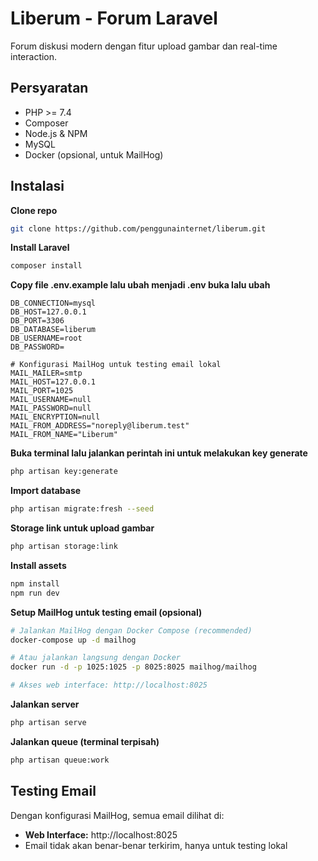 # Liberum - Forum Laravel

Forum diskusi modern dengan fitur upload gambar dan real-time interaction.

## Persyaratan

-   PHP >= 7.4
-   Composer
-   Node.js & NPM
-   MySQL
-   Docker (opsional, untuk MailHog)

## Instalasi

**Clone repo**

```bash
git clone https://github.com/penggunainternet/liberum.git
```

**Install Laravel**

```bash
composer install
```

**Copy file .env.example lalu ubah menjadi .env buka lalu ubah**

```env
DB_CONNECTION=mysql
DB_HOST=127.0.0.1
DB_PORT=3306
DB_DATABASE=liberum
DB_USERNAME=root
DB_PASSWORD=

# Konfigurasi MailHog untuk testing email lokal
MAIL_MAILER=smtp
MAIL_HOST=127.0.0.1
MAIL_PORT=1025
MAIL_USERNAME=null
MAIL_PASSWORD=null
MAIL_ENCRYPTION=null
MAIL_FROM_ADDRESS="noreply@liberum.test"
MAIL_FROM_NAME="Liberum"
```

**Buka terminal lalu jalankan perintah ini untuk melakukan key generate**

```bash
php artisan key:generate
```

**Import database**

```bash
php artisan migrate:fresh --seed
```

**Storage link untuk upload gambar**

```bash
php artisan storage:link
```

**Install assets**

```bash
npm install
npm run dev
```

**Setup MailHog untuk testing email (opsional)**

```bash
# Jalankan MailHog dengan Docker Compose (recommended)
docker-compose up -d mailhog

# Atau jalankan langsung dengan Docker
docker run -d -p 1025:1025 -p 8025:8025 mailhog/mailhog

# Akses web interface: http://localhost:8025
```

**Jalankan server**

```bash
php artisan serve
```

**Jalankan queue (terminal terpisah)**

```bash
php artisan queue:work
```

## Testing Email

Dengan konfigurasi MailHog, semua email dilihat di:

-   **Web Interface:** http://localhost:8025
-   Email tidak akan benar-benar terkirim, hanya untuk testing lokal
